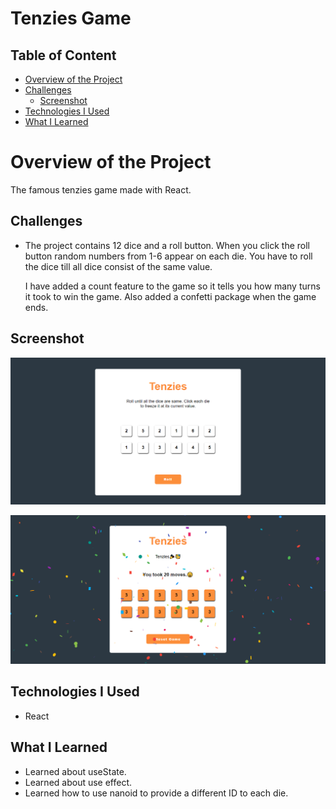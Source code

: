 # Tenzies Game
 
## Table of Content

 * [Overview of the Project](#overview-of-the-project)
 * [Challenges](#challenges)
      * [Screenshot](#screenshot)
 * [Technologies I Used](#technologies-i-used)
 * [What I Learned](#what-i-learned)

# Overview of the Project
The famous tenzies game made with React.

## Challenges
* The project contains 12 dice and a roll button. When you click the roll button random numbers from 1-6 appear on each die. You have to roll the dice till all dice consist of the same value. 

  I have added a count feature to the game so it tells you how many turns it took to win the game. Also added a confetti package when the game ends.

## Screenshot

![](./src/assets/screenshot.png)

![](./src/assets/screenshot1.png)

## Technologies I Used

* React

## What I Learned
* Learned about useState.
* Learned about use effect.
* Learned how to use nanoid to provide a different ID to each die.
